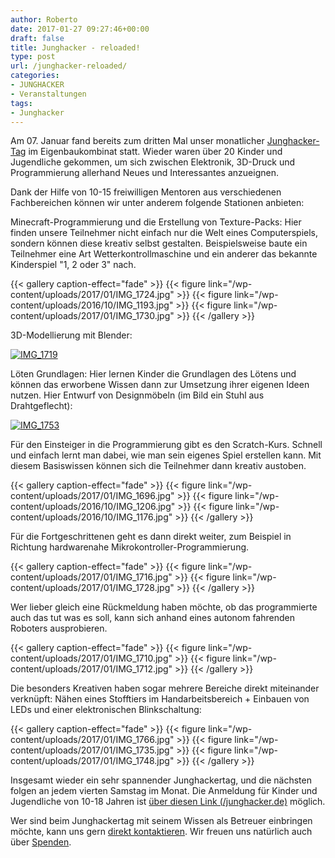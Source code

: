 ```yaml
---
author: Roberto
date: 2017-01-27 09:27:46+00:00
draft: false
title: Junghacker - reloaded!
type: post
url: /junghacker-reloaded/
categories:
- JUNGHACKER
- Veranstaltungen
tags:
- Junghacker
---
```


Am 07. Januar fand bereits zum dritten Mal unser monatlicher [Junghacker-Tag](/junghacker.de) im Eigenbaukombinat statt. Wieder waren über 20 Kinder und Jugendliche gekommen, um sich zwischen Elektronik, 3D-Druck und Programmierung allerhand Neues und Interessantes anzueignen.<!-- more -->

Dank der Hilfe von 10-15 freiwilligen Mentoren aus verschiedenen Fachbereichen können wir unter anderem folgende Stationen anbieten:

Minecraft-Programmierung und die Erstellung von Texture-Packs:
Hier finden unsere Teilnehmer nicht einfach nur die Welt eines Computerspiels, sondern können diese kreativ selbst gestalten.
Beispielsweise baute ein Teilnehmer eine Art Wetterkontrollmaschine und ein anderer das bekannte Kinderspiel "1, 2 oder 3" nach.


{{< gallery caption-effect="fade" >}}
  {{< figure link="/wp-content/uploads/2017/01/IMG_1724.jpg" >}}
{{< figure link="/wp-content/uploads/2016/10/IMG_1193.jpg" >}}
{{< figure link="/wp-content/uploads/2017/01/IMG_1730.jpg" >}}
{{< /gallery >}}

3D-Modellierung mit Blender:

[![IMG_1719](/wp-content/uploads/2017/01/IMG_1719-1024x683.jpg)
](/wp-content/uploads/2017/01/IMG_1719.jpg)

Löten Grundlagen:
Hier lernen Kinder die Grundlagen des Lötens und können das erworbene Wissen dann zur Umsetzung ihrer eigenen Ideen nutzen.
Hier Entwurf von Designmöbeln (im Bild ein Stuhl aus Drahtgeflecht):

[![IMG_1753](/wp-content/uploads/2017/01/IMG_1753-1024x683.jpg)
](/wp-content/uploads/2017/01/IMG_1753.jpg)

Für den Einsteiger in die Programmierung gibt es den Scratch-Kurs.
Schnell und einfach lernt man dabei, wie man sein eigenes Spiel erstellen kann. Mit diesem Basiswissen können sich die Teilnehmer dann kreativ austoben.


{{< gallery caption-effect="fade" >}}
  {{< figure link="/wp-content/uploads/2017/01/IMG_1696.jpg" >}}
{{< figure link="/wp-content/uploads/2016/10/IMG_1206.jpg" >}}
{{< figure link="/wp-content/uploads/2016/10/IMG_1176.jpg" >}}
{{< /gallery >}}

Für die Fortgeschrittenen geht es dann direkt weiter, zum Beispiel in Richtung hardwarenahe Mikrokontroller-Programmierung.


{{< gallery caption-effect="fade" >}}
  {{< figure link="/wp-content/uploads/2017/01/IMG_1716.jpg" >}}
{{< figure link="/wp-content/uploads/2017/01/IMG_1728.jpg" >}}
{{< /gallery >}}

Wer lieber gleich eine Rückmeldung haben möchte, ob das programmierte auch das tut was es soll, kann sich anhand eines autonom fahrenden Roboters ausprobieren.


{{< gallery caption-effect="fade" >}}
  {{< figure link="/wp-content/uploads/2017/01/IMG_1710.jpg" >}}
{{< figure link="/wp-content/uploads/2017/01/IMG_1712.jpg" >}}
{{< /gallery >}}

Die besonders Kreativen haben sogar mehrere Bereiche direkt miteinander verknüpft: Nähen eines Stofftiers im Handarbeitsbereich + Einbauen von LEDs und einer elektronischen Blinkschaltung:


{{< gallery caption-effect="fade" >}}
  {{< figure link="/wp-content/uploads/2017/01/IMG_1766.jpg" >}}
{{< figure link="/wp-content/uploads/2017/01/IMG_1735.jpg" >}}
{{< figure link="/wp-content/uploads/2017/01/IMG_1748.jpg" >}}
{{< /gallery >}}

Insgesamt wieder ein sehr spannender Junghackertag, und die nächsten folgen an jedem vierten Samstag im Monat. Die Anmeldung für Kinder und Jugendliche von 10-18 Jahren ist [über diesen Link (/junghacker.de)](/junghacker.de) möglich.

Wer sind beim Junghackertag mit seinem Wissen als Betreuer einbringen möchte, kann uns gern [direkt kontaktieren](/kontakt/). Wir freuen uns natürlich auch über [Spenden](/unterstuetzen/).
